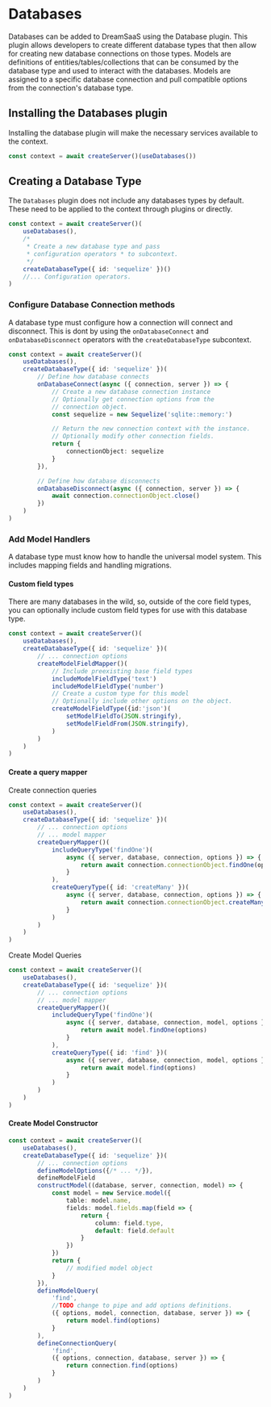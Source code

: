 # Databases

Databases can be added to DreamSaaS using the Database plugin. This plugin
allows developers to create different database types that then allow for
creating new database connections on those types. Models are definitions of
entities/tables/collections that can be consumed by the database type and used
to interact with the databases. Models are assigned to a specific database
connection and pull compatible options from the connection's database type.

## Installing the Databases plugin

Installing the database plugin will make the necessary services available to the
context.

```typescript
const context = await createServer()(useDatabases())
```

## Creating a Database Type

The `Databases` plugin does not include any databases types by default. These
need to be applied to the context through plugins or directly.

```typescript
const context = await createServer()(
	useDatabases(),
	/*
	 * Create a new database type and pass
	 * configuration operators * to subcontext.
	 */
	createDatabaseType({ id: 'sequelize' })()
	//... Configuration operators.
)
```

### Configure Database Connection methods

A database type must configure how a connection will connect and disconnect.
This is dont by using the `onDatabaseConnect` and `onDatabaseDisconnect`
operators with the `createDatabaseType` subcontext.

```typescript
const context = await createServer()(
	useDatabases(),
	createDatabaseType({ id: 'sequelize' })(
		// Define how database connects
		onDatabaseConnect(async ({ connection, server }) => {
			// Create a new database connection instance
			// Optionally get connection options from the
			// connection object.
			const sequelize = new Sequelize('sqlite::memory:')

			// Return the new connection context with the instance.
			// Optionally modify other connection fields.
			return {
				connectionObject: sequelize
			}
		}),

		// Define how database disconnects
		onDatabaseDisconnect(async ({ connection, server }) => {
			await connection.connectionObject.close()
		})
	)
)
```

### Add Model Handlers

A database type must know how to handle the universal model system. This
includes mapping fields and handling migrations.

#### Custom field types

There are many databases in the wild, so, outside of the core field types, you
can optionally include custom field types for use with this database type.

```typescript
const context = await createServer()(
	useDatabases(),
	createDatabaseType({ id: 'sequelize' })(
        // ... connection options
        createModelFieldMapper()(
            // Include preexisting base field types
            includeModelFieldType('text')
            includeModelFieldType('number')
            // Create a custom type for this model
            // Optionally include other options on the object.
            createModelFieldType({id:'json')(
                setModelFieldTo(JSON.stringify),
                setModelFieldFrom(JSON.stringify),
            )
        )
	)
)
```

#### Create a query mapper

Create connection queries

```typescript
const context = await createServer()(
	useDatabases(),
	createDatabaseType({ id: 'sequelize' })(
		// ... connection options
		// ... model mapper
		createQueryMapper()(
			includeQueryType('findOne')(
				async ({ server, database, connection, options }) => {
					return await connection.connectionObject.findOne(options)
				}
			),
			createQueryType({ id: 'createMany' })(
				async ({ server, database, connection, options }) => {
					return await connection.connectionObject.createMany(options.items)
				}
			)
		)
	)
)
```

Create Model Queries

```typescript
const context = await createServer()(
	useDatabases(),
	createDatabaseType({ id: 'sequelize' })(
		// ... connection options
		// ... model mapper
		createQueryMapper()(
			includeQueryType('findOne')(
				async ({ server, database, connection, model, options }) => {
					return await model.findOne(options)
				}
			),
			createQueryType({ id: 'find' })(
				async ({ server, database, connection, model, options }) => {
					return await model.find(options)
				}
			)
		)
	)
)
```

#### Create Model Constructor

```typescript
const context = await createServer()(
	useDatabases(),
	createDatabaseType({ id: 'sequelize' })(
        // ... connection options
        defineModelOptions({/* ... */}),
        defineModelField
		constructModel((database, server, connection, model) => {
			const model = new Service.model({
				table: model.name,
				fields: model.fields.map(field => {
					return {
						column: field.type,
						default: field.default
					}
				})
			})
			return {
				// modified model object
			}
		}),
		defineModelQuery(
			'find',
			//TODO change to pipe and add options definitions.
			({ options, model, connection, database, server }) => {
				return model.find(options)
			}
		),
		defineConnectionQuery(
			'find',
			({ options, connection, database, server }) => {
				return connection.find(options)
			}
		)
	)
)
```
